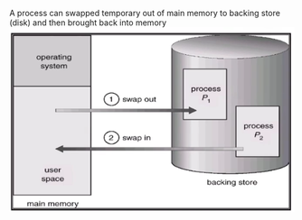 A process can swapped temporary out of main memory to backing store (disk) and then brought back into memory  
![screen](./images/2.0.png)
